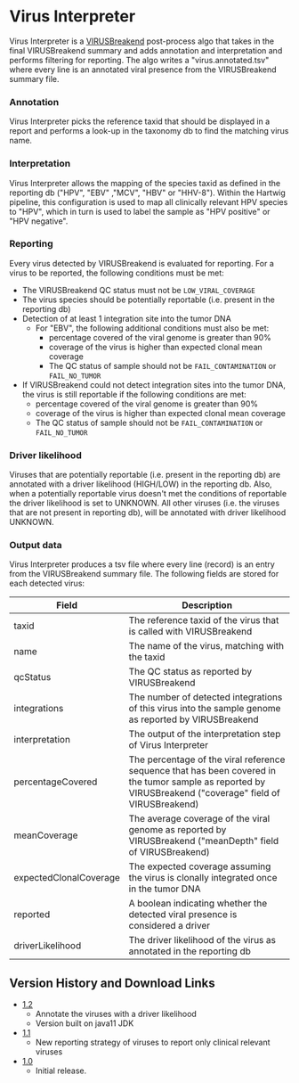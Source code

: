 # Virus Interpreter

Virus Interpreter is a [VIRUSBreakend](https://pubmed.ncbi.nlm.nih.gov/33973999) post-process algo that takes in the final VIRUSBreakend
summary and adds annotation and interpretation and performs filtering for reporting. The algo writes a "virus.annotated.tsv" where every line is an
annotated viral presence from the VIRUSBreakend summary file.

### Annotation

Virus Interpreter picks the reference taxid that should be displayed in a report and performs a look-up in the taxonomy db to find the matching virus name.

### Interpretation

Virus Interpreter allows the mapping of the species taxid as defined in the reporting db ("HPV", "EBV" ,"MCV", "HBV" or "HHV-8"). 
Within the Hartwig pipeline, this configuration is used to map all clinically relevant HPV species to "HPV", 
which in turn is used to label the sample as "HPV positive" or "HPV negative".

### Reporting

Every virus detected by VIRUSBreakend is evaluated for reporting. For a virus to be reported, the following conditions must be met:
 - The VIRUSBreakend QC status must not be `LOW_VIRAL_COVERAGE`
 - The virus species should be potentially reportable (i.e. present in the reporting db)
 - Detection of at least 1 integration site into the tumor DNA
   - For "EBV", the following additional conditions must also be met:
     - percentage covered of the viral genome is greater than 90%
     - coverage of the virus is higher than expected clonal mean coverage
     - The QC status of sample should not be `FAIL_CONTAMINATION` or `FAIL_NO_TUMOR`
 - If VIRUSBreakend could not detect integration sites into the tumor DNA, the virus is still reportable if the following conditions are met:
   - percentage covered of the viral genome is greater than 90% 
   - coverage of the virus is higher than expected clonal mean coverage 
   - The QC status of sample should not be `FAIL_CONTAMINATION` or `FAIL_NO_TUMOR`

### Driver likelihood

Viruses that are potentially reportable (i.e. present in the reporting db) are annotated with a driver 
likelihood (HIGH/LOW) in the reporting db. Also, when a potentially reportable virus doesn't met the conditions of reportable the 
driver likelihood is set to UNKNOWN. 
All other viruses (i.e. the viruses that are not present in reporting db), will be annotated with driver likelihood UNKNOWN.

### Output data

Virus Interpreter produces a tsv file where every line (record) is an entry from the VIRUSBreakend summary file. 
The following fields are stored for each detected virus:

| Field                  | Description                                                                                                                                               |
|------------------------|-----------------------------------------------------------------------------------------------------------------------------------------------------------|
| taxid                  | The reference taxid of the virus that is called with VIRUSBreakend                                                                                        |
| name                   | The name of the virus, matching with the taxid                                                                                                            |
| qcStatus               | The QC status as reported by VIRUSBreakend                                                                                                                |
| integrations           | The number of detected integrations of this virus into the sample genome as reported by VIRUSBreakend                                                     |
| interpretation         | The output of the interpretation step of Virus Interpreter                                                                                                |
| percentageCovered      | The percentage of the viral reference sequence that has been covered in the tumor sample as reported by VIRUSBreakend ("coverage" field of VIRUSBreakend) |
| meanCoverage           | The average coverage of the viral genome as reported by VIRUSBreakend  ("meanDepth" field of VIRUSBreakend)                                               |
| expectedClonalCoverage | The expected coverage assuming the virus is clonally integrated once in the tumor DNA                                                                     |
| reported               | A boolean indicating whether the detected viral presence is considered a driver                                                                           |
| driverLikelihood       | The driver likelihood of the virus as annotated in the reporting db                                                                                       |

## Version History and Download Links
 - [1.2](https://github.com/hartwigmedical/hmftools/releases/tag/virus-interpreter-v1.2)
   - Annotate the viruses with a driver likelihood
   - Version built on java11 JDK
 - [1.1](https://github.com/hartwigmedical/hmftools/releases/tag/virus-interpreter-v1.1)
   - New reporting strategy of viruses to report only clinical relevant viruses
 - [1.0](https://github.com/hartwigmedical/hmftools/releases/tag/virus-interpreter-v1.0)
   - Initial release. 
